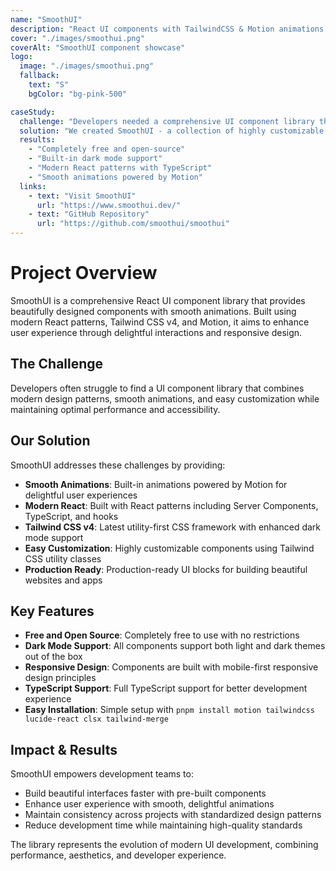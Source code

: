 ```yaml
---
name: "SmoothUI"
description: "React UI components with TailwindCSS & Motion animations for beautiful websites and apps."
cover: "./images/smoothui.png"
coverAlt: "SmoothUI component showcase"
logo:
  image: "./images/smoothui.png"
  fallback:
    text: "S"
    bgColor: "bg-pink-500"

caseStudy:
  challenge: "Developers needed a comprehensive UI component library that combines modern React patterns with smooth animations and responsive design."
  solution: "We created SmoothUI - a collection of highly customizable, production-ready UI components built with React, Tailwind CSS v4, and Motion animations."
  results:
    - "Completely free and open-source"
    - "Built-in dark mode support"
    - "Modern React patterns with TypeScript"
    - "Smooth animations powered by Motion"
  links:
    - text: "Visit SmoothUI"
      url: "https://www.smoothui.dev/"
    - text: "GitHub Repository"
      url: "https://github.com/smoothui/smoothui"
---
```


# Project Overview

SmoothUI is a comprehensive React UI component library that provides beautifully designed components with smooth animations. Built using modern React patterns, Tailwind CSS v4, and Motion, it aims to enhance user experience through delightful interactions and responsive design.

## The Challenge

Developers often struggle to find a UI component library that combines modern design patterns, smooth animations, and easy customization while maintaining optimal performance and accessibility.

## Our Solution

SmoothUI addresses these challenges by providing:

- **Smooth Animations**: Built-in animations powered by Motion for delightful user experiences
- **Modern React**: Built with React patterns including Server Components, TypeScript, and hooks
- **Tailwind CSS v4**: Latest utility-first CSS framework with enhanced dark mode support
- **Easy Customization**: Highly customizable components using Tailwind CSS utility classes
- **Production Ready**: Production-ready UI blocks for building beautiful websites and apps

## Key Features

- **Free and Open Source**: Completely free to use with no restrictions
- **Dark Mode Support**: All components support both light and dark themes out of the box
- **Responsive Design**: Components are built with mobile-first responsive design principles
- **TypeScript Support**: Full TypeScript support for better development experience
- **Easy Installation**: Simple setup with `pnpm install motion tailwindcss lucide-react clsx tailwind-merge`

## Impact & Results

SmoothUI empowers development teams to:

- Build beautiful interfaces faster with pre-built components
- Enhance user experience with smooth, delightful animations
- Maintain consistency across projects with standardized design patterns
- Reduce development time while maintaining high-quality standards

The library represents the evolution of modern UI development, combining performance, aesthetics, and developer experience.
